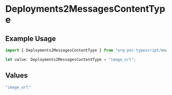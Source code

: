 # Deployments2MessagesContentType

## Example Usage

```typescript
import { Deployments2MessagesContentType } from "orq-poc-typescript/models/components";

let value: Deployments2MessagesContentType = "image_url";
```

## Values

```typescript
"image_url"
```
